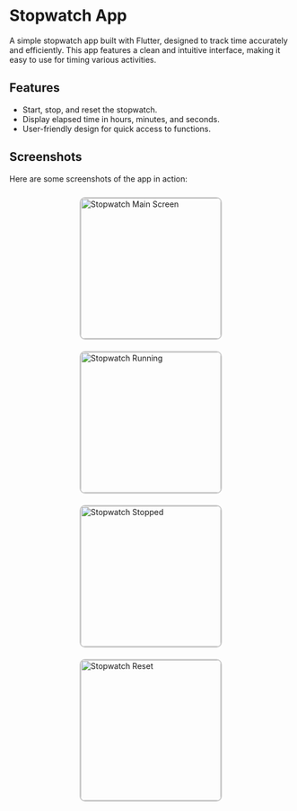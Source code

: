 # Stopwatch App

A simple stopwatch app built with Flutter, designed to track time accurately and efficiently. This app features a clean and intuitive interface, making it easy to use for timing various activities.

## Features
- Start, stop, and reset the stopwatch.
- Display elapsed time in hours, minutes, and seconds.
- User-friendly design for quick access to functions.

## Screenshots

Here are some screenshots of the app in action:

<div style="display: flex; justify-content: center; flex-wrap: wrap;">
  <img src="https://github.com/user-attachments/assets/23201590-b637-44b1-bdc4-a0ca65318d93" alt="Stopwatch Main Screen" width="250" style="margin: 10px; border-radius: 10px; border: 2px solid #ccc;">
  <img src="https://github.com/user-attachments/assets/112df908-abfe-4738-abff-8797591bf8b8" alt="Stopwatch Running" width="250" style="margin: 10px; border-radius: 10px; border: 2px solid #ccc;">
  <img src="https://github.com/user-attachments/assets/46d1420b-707d-492e-b943-6816701ddb01" alt="Stopwatch Stopped" width="250" style="margin: 10px; border-radius: 10px; border: 2px solid #ccc;">
  <img src="https://github.com/user-attachments/assets/ad2ce97a-d3bd-4381-93ba-ede50976ae1d" alt="Stopwatch Reset" width="250" style="margin: 10px; border-radius: 10px; border: 2px solid #ccc;">
</div>

